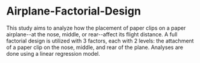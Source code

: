 # Airplane-Factorial-Design
This study aims to analyze how the placement of paper clips on a paper airplane--at the nose, middle, or rear--affect its flight distance. 
A full factorial design is utilized with 3 factors, each with 2 levels: the attachment of a paper clip on the nose, middle, and rear of the plane. Analyses are done using a linear regression model.
